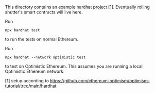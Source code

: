 This directory contains an example hardhat project [1]. Eventually
rolling shutter's smart contracts will live here.

Run

```
npx hardhat test
```

to run the tests on normal Ethereum.

Run

```
npx hardhat --network optimistic test
```

to test on Optimistic Ethereum. This assumes you are running a local Optimistic Ethereum network.

[1] setup according to https://github.com/ethereum-optimism/optimism-tutorial/tree/main/hardhat
